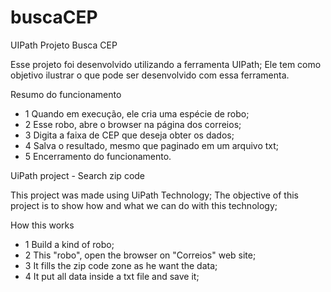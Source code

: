 # buscaCEP
UIPath Projeto Busca CEP

Esse projeto foi desenvolvido utilizando a ferramenta UIPath;
Ele tem como objetivo ilustrar o que pode ser desenvolvido com essa ferramenta.

Resumo do funcionamento
  * 1 Quando em execução, ele cria uma espécie de robo;
  * 2 Esse robo, abre o browser na página dos correios;
  * 3 Digita a faixa de CEP que deseja obter os dados;
  * 4 Salva o resultado, mesmo que paginado em um arquivo txt;
  * 5 Encerramento do funcionamento.

UiPath project - Search zip code

This project was made using UiPath Technology;
The objective of this project is to show how and what we can do with this technology;

How this works
  * 1 Build a kind of robo;
  * 2 This "robo", open the browser on "Correios" web site;
  * 3 It fills the zip code zone as he want the data;
  * 4 It put all data inside a txt file and save it;


